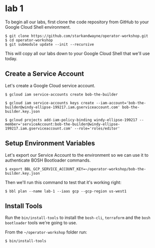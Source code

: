 # lab 1

To begin all our labs, first clone the code repository from GitHub to your Google Cloud Shell environment.

```
$ git clone https://github.com/starkandwayne/operator-workshop.git
$ cd operator-workshop
$ git submodule update --init --recursive
```

This will copy all our labs down to your Google Cloud Shell that we'll use today.

## Create a Service Account

Let's create a Google Cloud service account.

```
$ gcloud iam service-accounts create bob-the-builder

$ gcloud iam service-accounts keys create --iam-account='bob-the-builder@windy-ellipse-199217.iam.gserviceaccount.com' bob-the-builder.key.json

$ gcloud projects add-iam-policy-binding windy-ellipse-199217 --member='serviceAccount:bob-the-builder@windy-ellipse-199217.iam.gserviceaccount.com' --role='roles/editor'
```

## Setup Environment Variables

Let's export our Service Account to the environment so we can use it to authenticate BOSH Bootloader commands.

```
$ export BBL_GCP_SERVICE_ACCOUNT_KEY=~/operator-workshop/bob-the-builder.key.json
```

Then we'll run this command to test that it's working right:

```
$ bbl plan --name lab-1 --iaas gcp --gcp-region us-west1
```

## Install Tools

Run the `bin/install-tools` to install the `bosh-cli`, `terraform` and the `bosh bootloader` tools we're going to use.

From the `~/operator-workshop` folder run:

```
$ bin/install-tools
```

